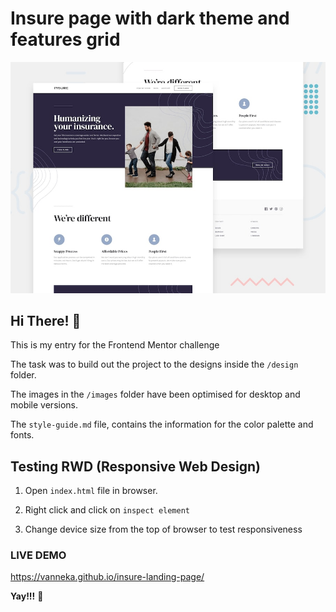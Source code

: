 # Insure page with dark theme and features grid

![Design preview for the Insure landing page coding challenge](./design/desktop-preview.jpg)


## Hi There! 👋
This is my entry for the Frontend Mentor challenge

The task was to build out the project to the designs inside the `/design` folder. 

The images in the `/images` folder have been optimised for desktop and mobile versions.

The `style-guide.md` file, contains the information for the color palette and fonts.

## Testing RWD (Responsive Web Design)
1. Open `index.html` file in browser.

2. Right click and click on `inspect element`

3. Change device size from the top of browser to test responsiveness

### LIVE DEMO
https://vanneka.github.io/insure-landing-page/

**Yay!!!** 🚀
